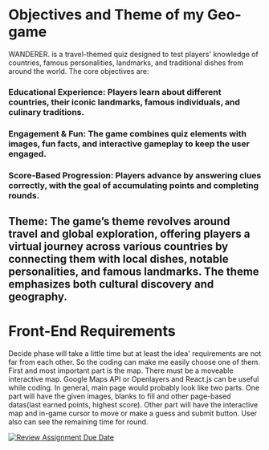 # Objectives and Theme of my Geo-game
WANDERER. is a travel-themed quiz designed to test players' knowledge of countries, famous personalities, landmarks, and traditional dishes from around the world. The core objectives are:

### Educational Experience: Players learn about different countries, their iconic landmarks, famous individuals, and culinary traditions.
### Engagement & Fun: The game combines quiz elements with images, fun facts, and interactive gameplay to keep the user engaged.
### Score-Based Progression: Players advance by answering clues correctly, with the goal of accumulating points and completing rounds.
## Theme: The game’s theme revolves around travel and global exploration, offering players a virtual journey across various countries by connecting them with local dishes, notable personalities, and famous landmarks. The theme emphasizes both cultural discovery and geography.

# Front-End Requirements
Decide phase will take a little time but at least the idea' requirements are not far from each other. So the coding can make me easily choose one of them. First and most important part is the map. There must be a moveable interactive map. Google Maps API or Openlayers and React.js can be useful while coding. In general, main page would probably look like two parts. One part will have the given images, blanks to fill and other page-based datas(last earned points, highest score). Other part will have the interactive map and in-game cursor to move or make a guess and submit button. User also can see the remaining time for round.












[![Review Assignment Due Date](https://classroom.github.com/assets/deadline-readme-button-22041afd0340ce965d47ae6ef1cefeee28c7c493a6346c4f15d667ab976d596c.svg)](https://classroom.github.com/a/ATV5e7Id)
